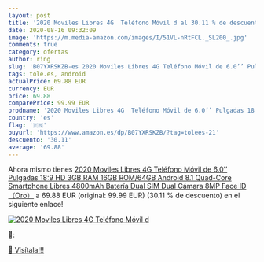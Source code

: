 ```yaml
---
layout: post
title: '2020 Moviles Libres 4G  Teléfono Móvil d al 30.11 % de descuento'
date: 2020-08-16 09:32:09
image: 'https://m.media-amazon.com/images/I/51VL-nRtFCL._SL200_.jpg'
comments: true
category: ofertas
author: ring
slug: 'B07YXRSKZB-es 2020 Moviles Libres 4G Teléfono Móvil de 6.0’’ Pulgadas...'
tags: tole.es, android
actualPrice: 69.88 EUR
currency: EUR
price: 69.88
comparePrice: 99.99 EUR
prodname: '2020 Moviles Libres 4G  Teléfono Móvil de 6.0’’ Pulgadas 18:9 HD 3GB RAM 16GB ROM/64GB Android 8.1 Quad-Core Smartphone Libres 4800mAh Batería Dual SIM Dual Cámara 8MP Face ID（Oro）'
country: 'es'
flag: '🇪🇸'
buyurl: 'https://www.amazon.es/dp/B07YXRSKZB/?tag=tolees-21'
descuento: '30.11'
average: '69.88'
---
```


Ahora mismo tienes [2020 Moviles Libres 4G  Teléfono Móvil de 6.0’’ Pulgadas 18:9 HD 3GB RAM 16GB ROM/64GB Android 8.1 Quad-Core Smartphone Libres 4800mAh Batería Dual SIM Dual Cámara 8MP Face ID（Oro）](https://www.amazon.es/dp/B07YXRSKZB/?tag=tolees-21) a 69.88 EUR (original: 99.99 EUR) (30.11 %  de descuento) en el siguiente enlace!

[![2020 Moviles Libres 4G  Teléfono Móvil d](https://m.media-amazon.com/images/I/51VL-nRtFCL._SL200_.jpg)](https://www.amazon.es/dp/B07YXRSKZB/?tag=tolees-21)

🔎:


[🛒 Visítala!!!](https://www.amazon.es/dp/B07YXRSKZB/?tag=tolees-21)
